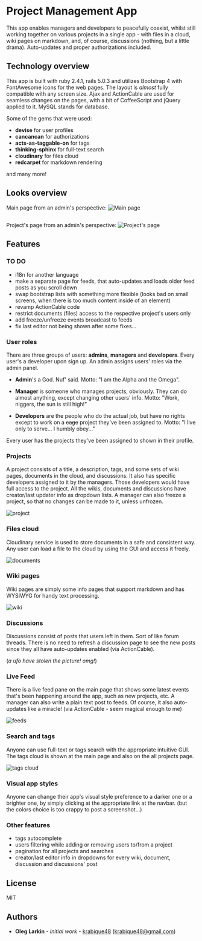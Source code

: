# Project Management App

This app enables managers and developers to peacefully coexist, whilst still working together on various projects in a
single app - with files in a cloud, wiki pages on markdown, and, of course, discussions (nothing, but a little drama). 
Auto-updates and proper authorizations included.

## Technology overview

This app is built with ruby 2.4.1, rails 5.0.3 and utilizes Bootstrap 4 with FontAwesome icons for the web pages. 
The layout is *almost* fully compatible with any screen size. Ajax and ActionCable are used for seamless changes on the
pages, with a bit of CoffeeScript and jQuery applied to it. MySQL stands for database.
 
Some of the gems that were used:

- **devise** for user profiles
- **cancancan** for authorizations
- **acts-as-taggable-on** for tags
- **thinking-sphinx** for full-text search
- **cloudinary** for files cloud
- **redcarpet** for markdown rendering

and many more!

## Looks overview

Main page from an admin's perspective:
![Main page](./examples/overview1.png)

##

Project's page from an admin's perspective:
![Project's page](./examples/overview2.png)

## Features

### TO DO

- i18n for another language
- make a separate page for feeds, that auto-updates and loads older feed posts as you scroll down
- swap bootstrap lists with something more flexible (looks bad on small screens, when there is too much content inside 
of an element)
- revamp ActionCable code
- restrict documents (files) access to the respective project's users only
- add freeze/unfreeze events broadcast to feeds
- fix last editor not being shown after some fixes...

### User roles

There are three groups of users: **admins**, **managers** and **developers**. Every user's a developer upon sign up.
An admin assigns users' roles via the admin panel.

- **Admin**'s a God. Nuf' said. Motto: "I am the Alpha and the Omega".

- **Manager** is someone who manages projects, obviously. They can do almost anything, except changing other users' 
info. Motto: "Work, niggers, the sun is still high!"

- **Developers** are the people who do the actual job, but have no rights except to work on a ~~cage~~ project they've
 been assigned to. Motto: "I live only to serve... I humbly obey..."
 
Every user has the projects they've been assigned to shown in their profile.

### Projects

A project consists of a title, a description, tags, and some sets of wiki pages, documents in the cloud, and 
discussions. It also has specific developers assigned to it by the managers. Those developers would have full access to
 the project. All the wikis, documents and discussions have creator/last updater info as dropdown lists. A manager can
 also freeze a project, so that no changes can be made to it, unless unfrozen.

![project](./examples/project_example.png)

### Files cloud
 
Cloudinary service is used to store documents in a safe and consistent way. Any user can load a file to the cloud by
using the GUI and access it freely.

![documents](./examples/documents_example.png)
 
### Wiki pages

Wiki pages are simply some info pages that support markdown and has WYSIWYG for handy text processing.

![wiki](./examples/wiki_example.png)

### Discussions

Discussions consist of posts that users left in them. Sort of like forum threads. There is no need to refresh a discussion
page to see the new posts since they all have auto-updates enabled (via ActionCable).

<!-- ![discussion](./examples/discussions_example.png) -->
(*a ufo have stolen the picture! omg!*)

### Live Feed

There is a live feed pane on the main page that shows some latest events that's been happening around the app, 
such as new projects, etc. A manager can also write a plain text post to feeds. Of course, it also auto-updates
 like a miracle! (via ActionCable - seem magical enough to me)
 
 ![feeds](./examples/feed_example.png)
 
### Search and tags

Anyone can use full-text or tags search with the appropriate intuitive GUI. The tags cloud is shown at the main page
 and also on the all projects page.
 
 ![tags cloud](./examples/tags_example.png)
 
### Visual app styles

Anyone can change their app's visual style preference to a darker one or a brighter one, by simply clicking at the
appropriate link at the navbar. (but the colors choice is too crappy to post a screenshot...)

### Other features

- tags autocomplete
- users filtering while adding or removing users to/from a project
- pagination for all projects and searches
- creator/last editor info in dropdowns for every wiki, document, discussion and discussions' post

## License

MIT

## Authors

* **Oleg Larkin** - *Initial work* - [krabique48](https://github.com/krabique48) (krabique48@gmail.com)
